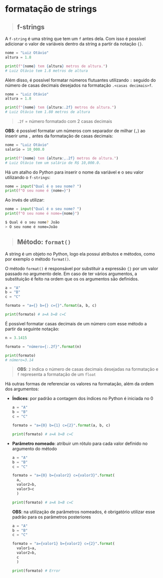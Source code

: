 # formatação de strings

> ## **f-strings**

A `f-string` é uma string que tem um `f` antes dela. Com isso é possível adicionar o valor de variáveis dentro da string a partir da notação `{}`.

```python
nome = "Luiz Otávio"
altura = 1.8

print(f"{nome} tem {altura} metros de altura.")
# Luiz Otávio tem 1.8 metros de altura
```

Além disso, é possível formatar números flutuantes utilizando `:` seguido do número de casas decimais desejados na formatação `.<casas decimais>f`.

```python
nome = "Luiz Otávio"
altura = 1.8

print(f"{nome} tem {altura:.2f} metros de altura.")
# Luiz Otávio tem 1.80 metros de altura
```

> `.2f` = número formatado com 2 casas decimais

**OBS**: é possível formatar um números com separador de milhar (`,`) ao inserir uma `,` antes da formatação de casas decimais:

```python
nome = "Luiz Otávio"
salario = 10_000.0

print(f"{nome} tem {altura:,.2f} metros de altura.")
# Luiz Otávio tem um salário de R$ 10,000.0.
```

Há um atalho do Python para inserir o nome da variável e o seu valor utilizando o `f-strings`:

```python
nome = input("Qual é o seu nome? ")
print(f"O seu nome é {nome=}")
```

Ao invés de utilizar:

```python
nome = input("Qual é o seu nome? ")
print(f"O seu nome é nome={nome}")
```

```bash
$ Qual é o seu nome? João
> O seu nome é nome=João
```

> ## **Método: `format()`**

A string é um objeto no Python, logo ela possui atributos e métodos, como por exemplo o método `format()`.

O método `format()` é responsável por substituir a expressão `{}` por um valor passado no argumento dele. Em caso de ter vários argumentos, a substituição é feito na ordem que os os argumentos são definidos.

```python
a = "A"
b = "B"
c = "C"

formato = "a={} b={} c={}".format(a, b, c)

print(formato) # a=A b=B c=C
```

É possível formatar casas decimais de um número com esse método a partir da seguinte notação:

```python
n = 3.1415

formato = "número={:.2f}".format(n)

print(formato)
# número=3.14
```

> **OBS**: `2` indica o número de casas decimais desejadas na formatação e `f` representa a formatação de um `float`

Há outras formas de referenciar os valores na formatação, além da ordem dos argumentos:

- **Índices**: por padrão a contagem dos índices no Python é iniciada no 0

  ```python
  a = "A"
  b = "B"
  c = "C"

  formato = "a={0} b={1} c={2}".format(a, b, c)

  print(formato) # a=A b=B c=C
  ```

- **Parâmetro nomeado**: atribuir um rótulo para cada valor definido no argumento do método

  ```python
  a = "A"
  b = "B"
  c = "C"

  formato = "a={0} b={valor2} c={valor3}".format(
    a,
    valor2=b,
    valor3=c
    )

  print(formato) # a=A b=B c=C
  ```

  **OBS**: na utilização de parâmetros nomeados, é obrigatório utilizar esse padrão para os parâmetros posteriores

  ```python
  a = "A"
  b = "B"
  c = "C"

  formato = "a={valor1} b={valor2} c={2}".format(
    valor1=a,
    valor2=b,
    c
    )

  print(formato) # Error
  ```
